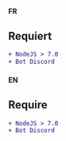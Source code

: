
#### FR
## Requiert 

```diff
+ NodeJS > 7.0
+ Bot Discord 
```

#### EN
## Require

```diff
+ NodeJS > 7.0
+ Bot Discord 
```
